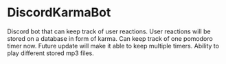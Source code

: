 # DiscordKarmaBot
Discord bot that can keep track of user reactions. User reactions will be stored on a database in form of karma.
Can keep track of one pomodoro timer now. Future update will make it able to keep multiple timers.
Ability to play different stored mp3 files.

